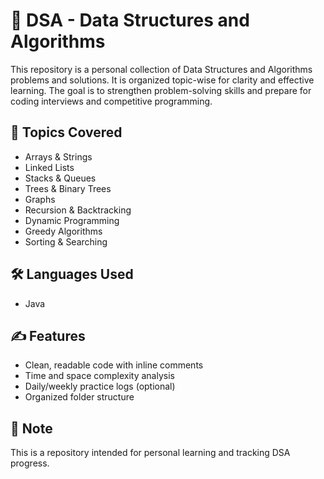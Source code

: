 # 🧠 DSA - Data Structures and Algorithms

This repository is a personal collection of Data Structures and Algorithms problems and solutions. It is organized topic-wise for clarity and effective learning. The goal is to strengthen problem-solving skills and prepare for coding interviews and competitive programming.

## 📂 Topics Covered
- Arrays & Strings
- Linked Lists
- Stacks & Queues
- Trees & Binary Trees
- Graphs
- Recursion & Backtracking
- Dynamic Programming
- Greedy Algorithms
- Sorting & Searching

## 🛠️ Languages Used
- Java

## ✍️ Features
- Clean, readable code with inline comments
- Time and space complexity analysis
- Daily/weekly practice logs (optional)
- Organized folder structure

## 🔐 Note
This is a repository intended for personal learning and tracking DSA progress.